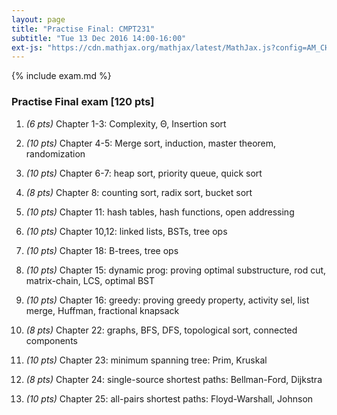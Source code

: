 ```yaml
---
layout: page
title: "Practise Final: CMPT231"
subtitle: "Tue 13 Dec 2016 14:00-16:00"
ext-js: "https://cdn.mathjax.org/mathjax/latest/MathJax.js?config=AM_CHTML"
---
```


{% include exam.md %}

### Practise Final exam [120 pts]

1. *(6 pts)* Chapter 1-3: Complexity, &Theta;, Insertion sort

1. *(10 pts)* Chapter 4-5: Merge sort, induction, master theorem, randomization

1. *(10 pts)* Chapter 6-7: heap sort, priority queue, quick sort

1. *(8 pts)* Chapter 8: counting sort, radix sort, bucket sort

1. *(10 pts)* Chapter 11: hash tables, hash functions, open addressing

1. *(10 pts)* Chapter 10,12: linked lists, BSTs, tree ops

1. *(10 pts)* Chapter 18: B-trees, tree ops

1. *(10 pts)* Chapter 15: dynamic prog: proving optimal substructure, rod cut, matrix-chain, LCS, optimal BST

1. *(10 pts)* Chapter 16: greedy: proving greedy property, activity sel, list merge, Huffman, fractional knapsack

1. *(8 pts)* Chapter 22: graphs, BFS, DFS, topological sort, connected components

1. *(10 pts)* Chapter 23: minimum spanning tree: Prim, Kruskal

1. *(8 pts)* Chapter 24: single-source shortest paths: Bellman-Ford, Dijkstra

1. *(10 pts)* Chapter 25: all-pairs shortest paths: Floyd-Warshall, Johnson

